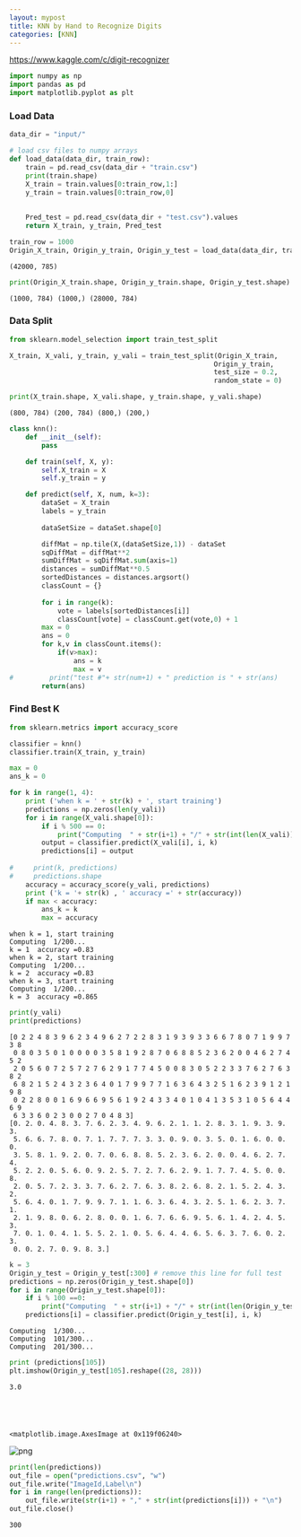 ```yaml
---
layout: mypost
title: KNN by Hand to Recognize Digits
categories: [KNN]
---
```


https://www.kaggle.com/c/digit-recognizer


```python
import numpy as np 
import pandas as pd 
import matplotlib.pyplot as plt
```

### Load Data 


```python
data_dir = "input/"

# load csv files to numpy arrays
def load_data(data_dir, train_row):
    train = pd.read_csv(data_dir + "train.csv")
    print(train.shape)
    X_train = train.values[0:train_row,1:]
    y_train = train.values[0:train_row,0]
    
    
    Pred_test = pd.read_csv(data_dir + "test.csv").values
    return X_train, y_train, Pred_test

train_row = 1000 
Origin_X_train, Origin_y_train, Origin_y_test = load_data(data_dir, train_row)
```

    (42000, 785)



```python
print(Origin_X_train.shape, Origin_y_train.shape, Origin_y_test.shape)
```

    (1000, 784) (1000,) (28000, 784)


### Data Split


```python
from sklearn.model_selection import train_test_split

X_train, X_vali, y_train, y_vali = train_test_split(Origin_X_train,
                                                   Origin_y_train,
                                                   test_size = 0.2,
                                                   random_state = 0)

print(X_train.shape, X_vali.shape, y_train.shape, y_vali.shape)
```

    (800, 784) (200, 784) (800,) (200,)



```python
class knn():
    def __init__(self):
        pass

    def train(self, X, y):
        self.X_train = X
        self.y_train = y

    def predict(self, X, num, k=3):
        dataSet = X_train
        labels = y_train
      
        dataSetSize = dataSet.shape[0]

        diffMat = np.tile(X,(dataSetSize,1)) - dataSet
        sqDiffMat = diffMat**2
        sumDiffMat = sqDiffMat.sum(axis=1)
        distances = sumDiffMat**0.5
        sortedDistances = distances.argsort()
        classCount = {}
        
        for i in range(k):
            vote = labels[sortedDistances[i]]
            classCount[vote] = classCount.get(vote,0) + 1
        max = 0
        ans = 0
        for k,v in classCount.items():
            if(v>max):
                ans = k
                max = v
#         print("test #"+ str(num+1) + " prediction is " + str(ans)
        return(ans)
```

### Find Best K 


```python
from sklearn.metrics import accuracy_score

classifier = knn()
classifier.train(X_train, y_train)

max = 0
ans_k = 0

for k in range(1, 4):
    print ('when k = ' + str(k) + ', start training')
    predictions = np.zeros(len(y_vali))
    for i in range(X_vali.shape[0]):
        if i % 500 == 0:
            print("Computing  " + str(i+1) + "/" + str(int(len(X_vali))) + "...")
        output = classifier.predict(X_vali[i], i, k)
        predictions[i] = output
    
#     print(k, predictions)
#     predictions.shape
    accuracy = accuracy_score(y_vali, predictions)
    print ('k = '+ str(k) , ' accuracy =' + str(accuracy))
    if max < accuracy:
        ans_k = k
        max = accuracy
```

    when k = 1, start training
    Computing  1/200...
    k = 1  accuracy =0.83
    when k = 2, start training
    Computing  1/200...
    k = 2  accuracy =0.83
    when k = 3, start training
    Computing  1/200...
    k = 3  accuracy =0.865



```python
print(y_vali)
print(predictions)
```

    [0 2 2 4 8 3 9 6 2 3 4 9 6 2 7 2 2 8 3 1 9 3 9 3 3 6 6 7 8 0 7 1 9 9 7 3 8
     0 8 0 3 5 0 1 0 0 0 0 3 5 8 1 9 2 8 7 0 6 8 8 5 2 3 6 2 0 0 4 6 2 7 4 5 2
     2 0 5 6 0 7 2 5 7 2 7 6 2 9 1 7 7 4 5 0 0 8 3 0 5 2 2 3 3 7 6 2 7 6 3 8 2
     6 8 2 1 5 2 4 3 2 3 6 4 0 1 7 9 9 7 7 1 6 3 6 4 3 2 5 1 6 2 3 9 1 2 1 9 8
     0 2 2 8 0 0 1 6 9 6 6 9 5 6 1 9 2 4 3 3 4 0 1 0 4 1 3 5 3 1 0 5 6 4 4 6 9
     6 3 3 6 0 2 3 0 0 2 7 0 4 8 3]
    [0. 2. 0. 4. 8. 3. 7. 6. 2. 3. 4. 9. 6. 2. 1. 1. 2. 8. 3. 1. 9. 3. 9. 3.
     5. 6. 6. 7. 8. 0. 7. 1. 7. 7. 7. 3. 3. 0. 9. 0. 3. 5. 0. 1. 6. 0. 0. 0.
     3. 5. 8. 1. 9. 2. 0. 7. 0. 6. 8. 8. 5. 2. 3. 6. 2. 0. 0. 4. 6. 2. 7. 4.
     5. 2. 2. 0. 5. 6. 0. 9. 2. 5. 7. 2. 7. 6. 2. 9. 1. 7. 7. 4. 5. 0. 0. 8.
     2. 0. 5. 7. 2. 3. 3. 7. 6. 2. 7. 6. 3. 8. 2. 6. 8. 2. 1. 5. 2. 4. 3. 2.
     5. 6. 4. 0. 1. 7. 9. 9. 7. 1. 1. 6. 3. 6. 4. 3. 2. 5. 1. 6. 2. 3. 7. 1.
     2. 1. 9. 8. 0. 6. 2. 8. 0. 0. 1. 6. 7. 6. 6. 9. 5. 6. 1. 4. 2. 4. 5. 3.
     7. 0. 1. 0. 4. 1. 5. 5. 2. 1. 0. 5. 6. 4. 4. 6. 5. 6. 3. 7. 6. 0. 2. 3.
     0. 0. 2. 7. 0. 9. 8. 3.]



```python
k = 3
Origin_y_test = Origin_y_test[:300] # remove this line for full test
predictions = np.zeros(Origin_y_test.shape[0])
for i in range(Origin_y_test.shape[0]):
    if i % 100 ==0:
        print("Computing  " + str(i+1) + "/" + str(int(len(Origin_y_test))) + "...")
    predictions[i] = classifier.predict(Origin_y_test[i], i, k)

```

    Computing  1/300...
    Computing  101/300...
    Computing  201/300...



```python
print (predictions[105])
plt.imshow(Origin_y_test[105].reshape((28, 28)))
```

    3.0





    <matplotlib.image.AxesImage at 0x119f06240>




![png](KNN2_12_2.png)



```python
print(len(predictions))
out_file = open("predictions.csv", "w")
out_file.write("ImageId,Label\n")
for i in range(len(predictions)):
    out_file.write(str(i+1) + "," + str(int(predictions[i])) + "\n")
out_file.close()
```

    300

